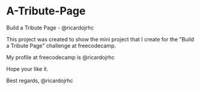 # A-Tribute-Page
Build a Tribute Page - @ricardojrhc

This project was created to show the mini project that I create for the "Build a Tribute Page" challenge at freecodecamp.

My profile at freecodecamp is @ricardojrhc

Hope your like it.

Best regards,
@ricardojrhc
